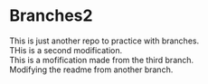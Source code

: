 # Branches2
This is just another repo to practice with branches.  
THis is a second modification.  
This is a mofification made from the third branch.  
Modifying the readme from another branch.  